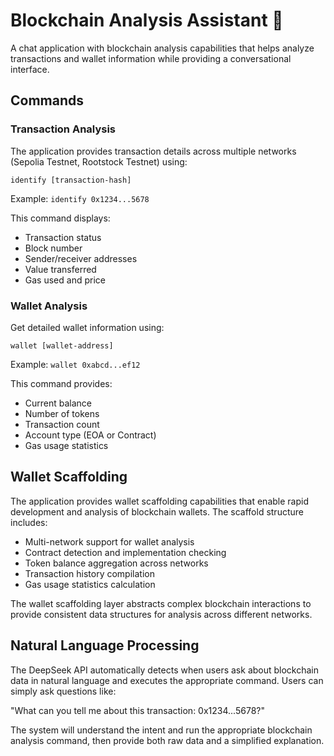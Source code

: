 # Blockchain Analysis Assistant 🐀

A chat application with blockchain analysis capabilities that helps analyze transactions and wallet information while providing a conversational interface.

## Commands

### Transaction Analysis

The application provides transaction details across multiple networks (Sepolia Testnet, Rootstock Testnet) using:

```
identify [transaction-hash]
```

Example: `identify 0x1234...5678`

This command displays:
- Transaction status
- Block number
- Sender/receiver addresses
- Value transferred
- Gas used and price

### Wallet Analysis

Get detailed wallet information using:

```
wallet [wallet-address]
```

Example: `wallet 0xabcd...ef12`

This command provides:
- Current balance
- Number of tokens
- Transaction count
- Account type (EOA or Contract)
- Gas usage statistics

## Wallet Scaffolding

The application provides wallet scaffolding capabilities that enable rapid development and analysis of blockchain wallets. The scaffold structure includes:

- Multi-network support for wallet analysis
- Contract detection and implementation checking
- Token balance aggregation across networks
- Transaction history compilation
- Gas usage statistics calculation

The wallet scaffolding layer abstracts complex blockchain interactions to provide consistent data structures for analysis across different networks.

## Natural Language Processing

The DeepSeek API automatically detects when users ask about blockchain data in natural language and executes the appropriate command. Users can simply ask questions like:

"What can you tell me about this transaction: 0x1234...5678?"

The system will understand the intent and run the appropriate blockchain analysis command, then provide both raw data and a simplified explanation.
